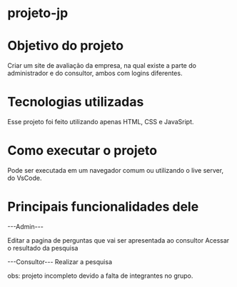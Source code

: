 # projeto-jp

# Objetivo do projeto
Criar um site de avaliação da empresa, na qual existe a parte do administrador 
e do consultor, ambos com logins diferentes.

# Tecnologias utilizadas 

Esse projeto foi feito utilizando apenas HTML, CSS e JavaSript.

# Como executar o projeto
Pode ser executada em um navegador comum ou utilizando o live server, do VsCode.

# Principais funcionalidades dele
---Admin---

Editar a pagina de perguntas que vai ser apresentada ao consultor
Acessar o resultado da pesquisa

---Consultor---
Realizar a pesquisa



obs: projeto incompleto devido a falta de integrantes no grupo.



